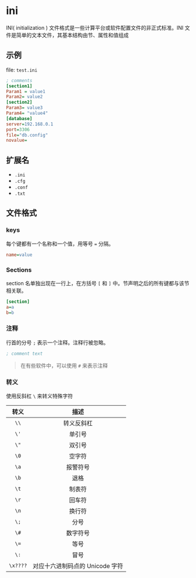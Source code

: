 # ini

INI( initialization ) 文件格式是一些计算平台或软件配置文件的非正式标准。INI 文件是简单的文本文件，其基本结构由节、属性和值组成

## 示例

file: `test.ini`

```ini
; comments
[section1]
Param1 = value1
Param2= value2
[section2]
Param3= value3
Param4= "value4"
[database]
server=192.168.0.1
port=3306
file="db.config"
novalue=
```

## 扩展名

- `.ini`
- `.cfg`
- `.conf`
- `.txt`

## 文件格式

### keys

每个键都有一个名称和一个值，用等号 `=` 分隔。

```ini
name=value
```

### Sections

section 名单独出现在一行上，在方括号 `[` 和 `]` 中。节声明之后的所有键都与该节相关联。

```ini
[section]
a=a
b=b
```

### 注释

行首的分号 `;` 表示一个注释。注释行被忽略。

```ini
; comment text
```

> 在有些软件中，可以使用 `#` 来表示注释

### 转义

使用反斜杠 `\` 来转义特殊字符

|   转义   |              描述               |
| :------: | :-----------------------------: |
|   `\\`   |           转义反斜杠            |
|   `\'`   |             单引号              |
|   `\"`   |             双引号              |
|   `\0`   |             空字符              |
|   `\a`   |            报警符号             |
|   `\b`   |              退格               |
|   `\t`   |             制表符              |
|   `\r`   |             回车符              |
|   `\n`   |             换行符              |
|   `\;`   |              分号               |
|   `\#`   |            数字符号             |
|   `\=`   |              等号               |
|   `\:`   |              冒号               |
| `\x????` | 对应十六进制码点的 Unicode 字符 |
